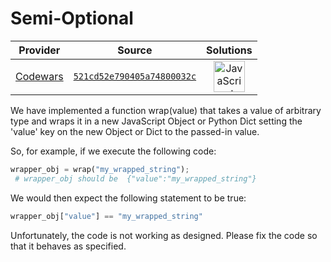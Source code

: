 [_metadata_:generated]: - "true"

# Semi-Optional

<!-- INFO TABLE BEGIN -->

| Provider                                        | Source                                                                               | Solutions                                                                                                                                                    |
| :---------------------------------------------: | :----------------------------------------------------------------------------------: | :----------------------------------------------------------------------------------------------------------------------------------------------------------: |
| [Codewars](../../../docs/providers/Codewars.md) | [`521cd52e790405a74800032c`](https://www.codewars.com/kata/521cd52e790405a74800032c) | [<img src="https://res.cloudinary.com/rascaltwo/image/upload/v1631924076/javascript_ehszr7.svg" alt="JavaScript" title="JavaScript" width="50" />](solve.js) |

<!-- INFO TABLE END -->

We have implemented a function wrap(value) that takes a value of arbitrary type and wraps it in a new JavaScript Object or Python Dict setting  the 'value' key on the new Object or Dict to the passed-in value.

So, for example, if we execute the following code:

```python 
wrapper_obj = wrap("my_wrapped_string"); 
 # wrapper_obj should be  {"value":"my_wrapped_string"}
```


We would then expect the following statement to be true:

```python
wrapper_obj["value"] == "my_wrapped_string"
```

Unfortunately, the code is not working as designed. Please fix the code so that it behaves as specified.


